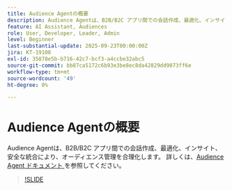 ```yaml
---
title: Audience Agentの概要
description: Audience Agentは、B2B/B2C アプリ間での会話作成、最適化、インサイト、安全な統合により、オーディエンス管理を合理化します。
feature: AI Assistant, Audiences
role: User, Developer, Leader, Admin
level: Beginner
last-substantial-update: 2025-09-23T00:00:00Z
jira: KT-19108
exl-id: 35878e5b-b716-42c7-bcf3-a4ccbe32abc5
source-git-commit: bb87ca5172c6b93e3be8ec8da42829dd9073ff6e
workflow-type: tm+mt
source-wordcount: '49'
ht-degree: 0%

---
```


# Audience Agentの概要

Audience Agentは、B2B/B2C アプリ間での会話作成、最適化、インサイト、安全な統合により、オーディエンス管理を合理化します。 詳しくは、[Audience Agent ドキュメント ](https://experienceleague.adobe.com/ja/docs/experience-cloud-ai/experience-cloud-ai/agents/audience) を参照してください。

>[!SLIDE](audience-agent-overview)
